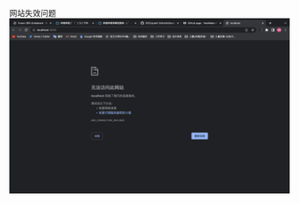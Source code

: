 网站失效问题
<img src="https://raw.githubusercontent.com/HOY78778/picstore/main/img/202210132148063.png"/>